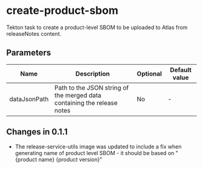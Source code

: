 # create-product-sbom

Tekton task to create a product-level SBOM to be uploaded to Atlas from
releaseNotes content.

## Parameters

| Name         | Description                                                             | Optional | Default value |
| ------------ | ----------------------------------------------------------------------- | -------- | ------------- |
| dataJsonPath | Path to the JSON string of the merged data containing the release notes | No       | -             |

## Changes in 0.1.1
* The release-service-utils image was updated to include a fix when generating name of product level SBOM - it should be based on "{product name} {product version}"
